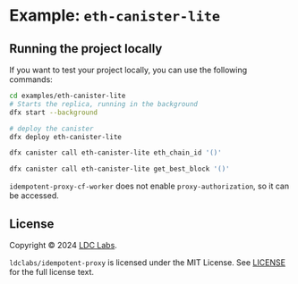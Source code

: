 # Example: `eth-canister-lite`

## Running the project locally

If you want to test your project locally, you can use the following commands:

```bash
cd examples/eth-canister-lite
# Starts the replica, running in the background
dfx start --background

# deploy the canister
dfx deploy eth-canister-lite

dfx canister call eth-canister-lite eth_chain_id '()'

dfx canister call eth-canister-lite get_best_block '()'
```

`idempotent-proxy-cf-worker` does not enable `proxy-authorization`, so it can be accessed.

## License
Copyright © 2024 [LDC Labs](https://github.com/ldclabs).

`ldclabs/idempotent-proxy` is licensed under the MIT License. See [LICENSE](../../LICENSE-MIT) for the full license text.